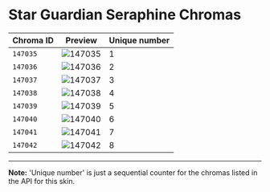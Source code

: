 # Star Guardian Seraphine Chromas

| Chroma ID | Preview | Unique number |
|---|---|---|
| `147035` | ![147035](https://raw.communitydragon.org/latest/plugins/rcp-be-lol-game-data/global/default/v1/champion-chroma-images/147/147035.png) | 1 |
| `147036` | ![147036](https://raw.communitydragon.org/latest/plugins/rcp-be-lol-game-data/global/default/v1/champion-chroma-images/147/147036.png) | 2 |
| `147037` | ![147037](https://raw.communitydragon.org/latest/plugins/rcp-be-lol-game-data/global/default/v1/champion-chroma-images/147/147037.png) | 3 |
| `147038` | ![147038](https://raw.communitydragon.org/latest/plugins/rcp-be-lol-game-data/global/default/v1/champion-chroma-images/147/147038.png) | 4 |
| `147039` | ![147039](https://raw.communitydragon.org/latest/plugins/rcp-be-lol-game-data/global/default/v1/champion-chroma-images/147/147039.png) | 5 |
| `147040` | ![147040](https://raw.communitydragon.org/latest/plugins/rcp-be-lol-game-data/global/default/v1/champion-chroma-images/147/147040.png) | 6 |
| `147041` | ![147041](https://raw.communitydragon.org/latest/plugins/rcp-be-lol-game-data/global/default/v1/champion-chroma-images/147/147041.png) | 7 |
| `147042` | ![147042](https://raw.communitydragon.org/latest/plugins/rcp-be-lol-game-data/global/default/v1/champion-chroma-images/147/147042.png) | 8 |

---

**Note:** 'Unique number' is just a sequential counter for the chromas listed in the API for this skin.